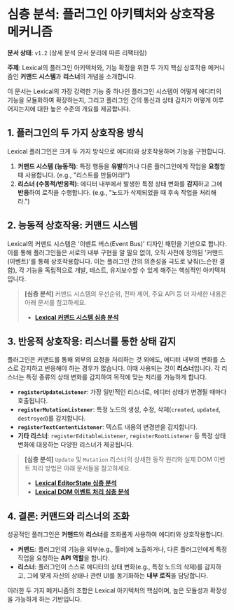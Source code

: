 # 심층 분석: 플러그인 아키텍처와 상호작용 메커니즘

**문서 상태**: `v1.2` (상세 분석 문서 분리에 따른 리팩터링)

**주제**: Lexical의 플러그인 아키텍처와, 기능 확장을 위한 두 가지 핵심 상호작용 메커니즘인 **커맨드 시스템**과 **리스너**의 개념을 소개합니다.

이 문서는 Lexical의 가장 강력한 기능 중 하나인 플러그인 시스템이 어떻게 에디터의 기능을 모듈화하여 확장하는지, 그리고 플러그인 간의 통신과 상태 감지가 어떻게 이루어지는지에 대한 높은 수준의 개요를 제공합니다.

## 1. 플러그인의 두 가지 상호작용 방식

Lexical 플러그인은 크게 두 가지 방식으로 에디터와 상호작용하며 기능을 구현합니다.

1.  **커맨드 시스템 (능동적)**: 특정 행동을 **유발**하거나 다른 플러그인에게 작업을 **요청**할 때 사용합니다. (e.g., "리스트를 만들어라!")
2.  **리스너 (수동적/반응적)**: 에디터 내부에서 발생한 특정 상태 변화를 **감지**하고 그에 **반응**하여 로직을 수행합니다. (e.g., "노드가 삭제되었을 때 후속 작업을 처리해라.")

## 2. 능동적 상호작용: 커맨드 시스템

Lexical의 커맨드 시스템은 '이벤트 버스(Event Bus)' 디자인 패턴을 기반으로 합니다. 이를 통해 플러그인들은 서로의 내부 구현을 알 필요 없이, 오직 사전에 정의된 '커맨드(이벤트)'를 통해 상호작용합니다. 이는 플러그인 간의 의존성을 극도로 낮춰(느슨한 결합), 각 기능을 독립적으로 개발, 테스트, 유지보수할 수 있게 해주는 핵심적인 아키텍처입니다.

> **[심층 분석]** 커맨드 시스템의 우선순위, 전파 제어, 주요 API 등 더 자세한 내용은 아래 문서를 참고하세요.
>
> -   **[Lexical 커맨드 시스템 심층 분석](./command_system/01_command_system_overview.md)**

## 3. 반응적 상호작용: 리스너를 통한 상태 감지

플러그인은 커맨드를 통해 외부의 요청을 처리하는 것 외에도, 에디터 내부의 변화를 스스로 감지하고 반응해야 하는 경우가 많습니다. 이때 사용되는 것이 **리스너**입니다. 각 리스너는 특정 종류의 상태 변화를 감지하여 목적에 맞는 처리를 가능하게 합니다.

-   **`registerUpdateListener`**: 가장 일반적인 리스너로, 에디터 상태가 변경될 때마다 호출됩니다.
-   **`registerMutationListener`**: 특정 노드의 생성, 수정, 삭제(`created`, `updated`, `destroyed`)를 감지합니다.
-   **`registerTextContentListener`**: 텍스트 내용의 변경만을 감지합니다.
-   **기타 리스너**: `registerEditableListener`, `registerRootListener` 등 특정 상태 변화에 대응하는 다양한 리스너가 제공됩니다.

> **[심층 분석]** `Update` 및 `Mutation` 리스너의 상세한 동작 원리와 실제 DOM 이벤트 처리 방법은 아래 문서들을 참고하세요.
>
> -   **[Lexical EditorState 심층 분석](./update_mechanism/01_editor_state.md#4-상태-변경-감지-registerupdatelistener)**
> -   **[Lexical DOM 이벤트 처리 심층 분석](./dom_interaction/01_dom_event_handling.md)**

## 4. 결론: 커맨드와 리스너의 조화

성공적인 플러그인은 **커맨드**와 **리스너**를 조화롭게 사용하여 에디터와 상호작용합니다.

-   **커맨드**: 플러그인의 기능을 외부(e.g., 툴바)에 노출하거나, 다른 플러그인에게 특정 작업을 요청하는 **API 역할**을 합니다.
-   **리스너**: 플러그인이 스스로 에디터의 상태 변화(e.g., 특정 노드의 삭제)를 감지하고, 그에 맞게 자신의 상태나 관련 UI를 동기화하는 **내부 로직**을 담당합니다.

이러한 두 가지 메커니즘의 조합은 Lexical 아키텍처의 핵심이며, 높은 모듈성과 확장성을 가능하게 하는 기반입니다.
